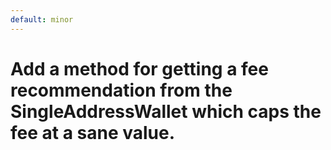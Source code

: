 ```yaml
---
default: minor
---
```


# Add a method for getting a fee recommendation from the SingleAddressWallet which caps the fee at a sane value.
